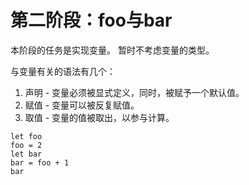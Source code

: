 # 第二阶段：foo与bar

本阶段的任务是实现变量。
暂时不考虑变量的类型。

与变量有关的语法有几个：
1. 声明 - 变量必须被显式定义，同时，被赋予一个默认值。
2. 赋值 - 变量可以被反复赋值。
3. 取值 - 变量的值被取出，以参与计算。

```
let foo
foo = 2
let bar
bar = foo + 1
bar
```

